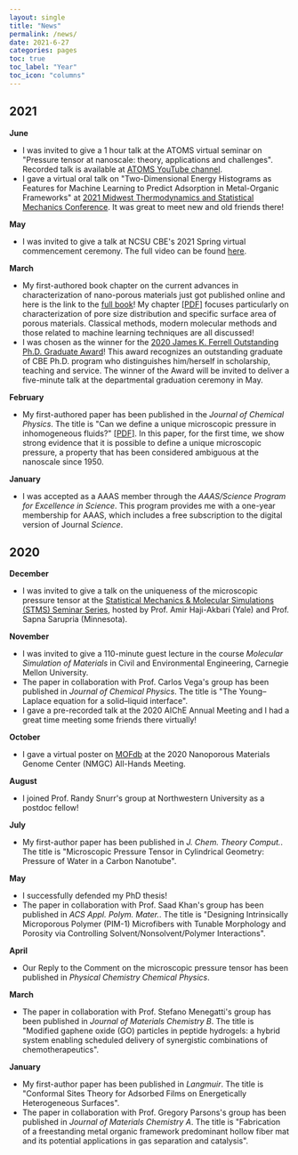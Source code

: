 ```yaml
---
layout: single
title: "News"
permalink: /news/
date: 2021-6-27
categories: pages
toc: true
toc_label: "Year"
toc_icon: "columns"
---
```

## 2021
**June**
- I was invited to give a 1 hour talk at the ATOMS virtual seminar on "Pressure tensor at nanoscale: theory, applications and challenges". Recorded talk is available at [ATOMS YouTube channel](https://www.youtube.com/watch?v=sL9L4PI7c9s&t=3s).
- I gave a virtual oral talk on "Two-Dimensional Energy Histograms as Features for Machine Learning to Predict Adsorption in Metal-Organic Frameworks" at [2021 Midwest Thermodynamics and Statistical Mechanics Conference](https://mtsm.che.wisc.edu/). It was great to meet new and old friends there!

**May**
- I was invited to give a talk at NCSU CBE's 2021 Spring virtual commencement ceremony. The full video can be found [here](https://www.youtube.com/watch?v=rq8V1pwWdTE).

**March**
- My first-authored book chapter on the current advances in characterization of nano-porous materials just got published online and here is the link to the [full book](https://link.springer.com/book/10.1007/978-3-030-65991-2)! My chapter [[PDF]](http://kaihangshi.github.io/assets/docs/book/PorousMaterials_Chap12_2021.pdf) focuses particularly on characterization of pore size distribution and specific surface area of porous materials. Classical methods, modern molecular methods and those related to machine learning techniques are all discussed! 
- I was chosen as the winner for the [2020 James K. Ferrell Outstanding Ph.D. Graduate Award](https://www.cbe.ncsu.edu/graduate/graduate-student-awards/)! This award recognizes an outstanding graduate of CBE Ph.D. program who distinguishes him/herself in scholarship, teaching and service. The winner of the Award will be invited to deliver a five-minute talk at the departmental graduation ceremony in May.  

**February**
- My first-authored paper has been published in the *Journal of Chemical Physics*. The title is "Can we define a unique microscopic pressure in inhomogeneous fluids?" [[PDF]](http://kaihangshi.github.io/assets/docs/paper/Shi_JCP_2021.pdf). In this paper, for the first time, we show strong evidence that it is possible to define a unique microscopic pressure, a property that has been considered ambiguous at the nanoscale since 1950.

**January**
- I was accepted as a AAAS member through the *AAAS/Science Program for Excellence in Science*. This program provides me with a one-year membership for AAAS, which includes a free subscription to the digital version of Journal *Science*.

## 2020
**December** 
- I was invited to give a talk on the uniqueness of the microscopic pressure tensor at the [Statistical Mechanics & Molecular Simulations (STMS) Seminar Series](https://sites.google.com/view/stms2021/schedule?authuser=0), hosted by Prof. Amir Haji-Akbari (Yale) and Prof. Sapna Sarupria (Minnesota).

**November**
- I was invited to give a 110-minute guest lecture in the course *Molecular Simulation of Materials* in Civil and Environmental Engineering, Carnegie Mellon University.
- The paper in collaboration with Prof. Carlos Vega's group has been published in *Journal of Chemical Physics*. The title is "The Young–Laplace equation for a solid–liquid interface".
- I gave a pre-recorded talk at the 2020 AIChE Annual Meeting and I had a great time meeting some friends there virtually!

**October**
- I gave a virtual poster on [MOFdb](https://mof.tech.northwestern.edu/) at the 2020 Nanoporous Materials Genome Center (NMGC) All-Hands Meeting.  

**August**
- I joined Prof. Randy Snurr's group at Northwestern University as a postdoc fellow!

**July**
- My first-author paper has been published in *J. Chem. Theory Comput.*. The title is "Microscopic Pressure Tensor in Cylindrical Geometry: Pressure of Water in a Carbon Nanotube".

**May**
- I successfully defended my PhD thesis! 
- The paper in collaboration with Prof. Saad Khan's group has been published in *ACS Appl. Polym. Mater.*. The title is "Designing Intrinsically Microporous Polymer (PIM-1) Microfibers with Tunable Morphology and Porosity via Controlling Solvent/Nonsolvent/Polymer Interactions".

**April**
- Our Reply to the Comment on the microscopic pressure tensor has been published in *Physical Chemistry Chemical Physics*. 

**March**
- The paper in collaboration with Prof. Stefano Menegatti's group has been published in *Journal of Materials Chemistry B*. The title is "Modified gaphene oxide (GO) particles in peptide hydrogels: a hybrid system enabling scheduled delivery of synergistic combinations of chemotherapeutics".

**January**
- My first-author paper has been published in *Langmuir*. The title is "Conformal Sites Theory for Adsorbed Films on Energetically Heterogeneous Surfaces".
- The paper in collaboration with Prof. Gregory Parsons's group has been published in *Journal of Materials Chemistry A*. The title is "Fabrication of a freestanding metal organic framework predominant hollow fiber mat and its potential applications in gas separation and catalysis".


